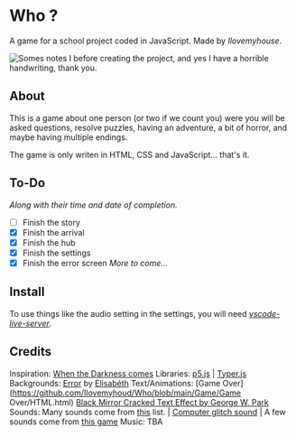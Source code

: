 ﻿# Who ?
A game for a school project coded in JavaScript.
Made by *Ilovemyhouse*.

![Somes notes I before creating the project, and yes I have a horrible handwriting, thank you.](https://cdn.discordapp.com/attachments/670769691936948265/938693325832216617/image0.jpg)
## About
This is a game about one person (or two if we count you) were you will be asked questions, resolve puzzles, having an adventure, a bit of horror, and maybe having multiple endings.

The game is only writen in HTML, CSS and JavaScript... that's it.
## To-Do
*Along with their time and date of completion.*
 - [ ] Finish the story
 - [x] Finish the arrival
 - [X] Finish the hub
 - [X] Finish the settings
 - [X] Finish the error screen
 *More to come...*

## Install
To use things like the audio setting in the settings, you will need [*vscode-live-server*](https://github.com/ritwickdey/vscode-live-server).

## Credits
Inspiration: [When the Darkness comes](https://www.sirhaian.net/games/sheet.php?p=when_the_darkness_comes)
Libraries: [p5.js](https://p5js.org/) | [Typer.js](https://steven.codes/typerjs/)
Backgrounds: [Error](https://github.com/Ilovemyhous/Who/blob/main/Game/Error/HTML.html) by [Elisabéth](https://codepen.io/elisabethdiang/pen/WNbBxXq)
Text/Animations: [Game Over](https://github.com/Ilovemyhoud/Who/blob/main/Game/Game Over/HTML.html) [Black Mirror Cracked Text Effect by George W. Park](https://codepen.io/GeorgePark/pen/jeBbGN)
Sounds: Many sounds come from [this](https://docs.google.com/document/d/1E1xIQhgPNj1vrtfPS7yZrl1tiCpzFN3uczYo1TNZkNg/edit) list. | [Computer glitch sound](https://freesound.org/people/InspectorJ/sounds/573189/) | A few sounds come from [this game](https://gamejolt.com/games/FinalNights4/267878)
Music: TBA